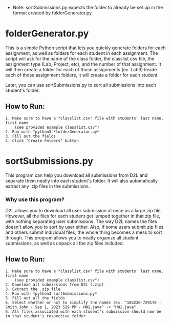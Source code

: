* Note: sortSubmissions.py expects the folder to already be set up in the format created by folderGenerator.py

# folderGenerator.py
This is a simple Python script that lets you quickly generate folders for each assignment, as well as folders for each student in each assignment. 
The script will ask for the name of the class folder, the classlist csv file, the assignment type (Lab, Project, etc), and the number of that assignment. 
It will then create a folder for each of those assignments (ex. Lab3)
Inside each of those assignment folders, it will create a folder for each student.

Later, you can use sortSubmissions.py to sort all submissions into each student's folder. 


## How to Run:
    1. Make sure to have a "classlist.csv" file with students' last name, first name
        (see provided example classlist.csv") 
    2. Run with "python3 *folderGenerator.py*
    3. Fill out the fields
    4. Click "Create Folders" button


# sortSubmissions.py
This program can help you download all submissions from D2L and separate them neatly into each student's folder.
It will also automatically extract any .zip files in the submissions.

### Why use this program?
D2L allows you to download all user submission at once as a large zip file. 
However, all the files for each student get lumped together in that zip file, with nothing separating user submissions.
The way D2L names the files doesn't allow you to sort by user either. 
Also, if some users submit zip files and others submit individual files, the whole thing becomes a mess to sort through. 
This program allows you to neatly organize all student submissions, as well as unpack all the zip files included.

## How to Run:
    1. Make sure to have a "classlist.csv" file with students' last name, first name
        (see provided example classlist.csv")  
    2. Download all submissions from D2L (.zip)
    3. Extract the .zip file
    4. Run with *python3 sortSubmissions.py*
    5. Fill out all the fields
    6. Select whether or not to simplify the names (ex. "188236-729170 - Smith John - Sep 1, 2023 529 PM - HW1.java" -> "HW1.java"
    6. All files associated with each student's submission should now be in that student's respective folder
